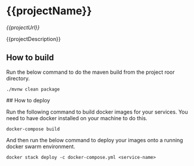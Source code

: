 # {{projectName}}

*{{projectUrl}}*

{{projectDescription}}

## How to build

Run the below command to do the maven build from the project roor directory.

```
./mvnw clean package
``` 

<block-docker-start>
## How to deploy

Run the following command to build docker images for your services. You need to have docker installed on your machine to do this.

```
docker-compose build
```

And then run the below command to deploy your images onto a running docker swarm environment.

```
docker stack deploy -c docker-compose.yml <service-name>
```
<block-docker-end>

<block-kubernetes-start>
<block-kubernetes-end>

<block-pas-start>
<block-pas-end>

<block-heroku-start>
<block-heroku-end>